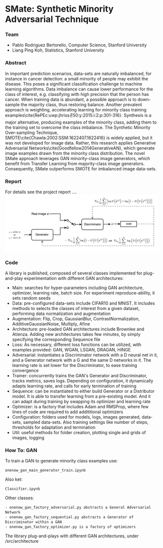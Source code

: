 # SMate: Synthetic Minority Adversarial Technique

### Team
- Pablo Rodriguez Bertorello, Computer Science, Stanford University
- Liang Ping Koh, Statistics, Stanford University

### Abstract
In important prediction scenarios, data-sets are naturally imbalanced, for instance in cancer detection: a small minority of people may exhibit the disease. This poses a significant classification challenge to machine learning algorithms. Data imbalance can cause lower performance for the class of interest, e.g. classifying with high precision that the person has cancer. When training data is abundant, a possible approach is to down-sample the majority class, thus restoring balance.  Another prevalent approach is weighting, accelerating learning for minority class training examples\cite{RePEc:uwp:jhriss:v:50:y:2015:i:2:p:301-316}. Synthesis is a major alternative, producing examples of the minority class, adding them to the training set to overcome the class imbalance. The Synthetic Minority Over-sampling Technique, SMOTE\cite{Chawla:2002:SSM:1622407.1622416} is widely applied, but it was not developed for image data. Rather, this research applies Generative Adversarial Networks\cite{Goodfellow2014GenerativeAN}, which generate image examples drawn from the minority class distribution. The novel SMate approach leverages GAN minority-class image generators, which benefit from Transfer Learning from majority-class image generators. Consequently, SMate outperforms SMOTE for imbalanced image data-sets.

### Report
For details see the project report ....
![picture](img/gan-loss.png)

### Code
A library is published, composed of several classes implemented for plug-and-play experimentation with different GAN architectures:
- Main: searches for hyper-parameters including GAN architecture, optimizer, learning rate, batch size.  For experiment reproduce-ability, it sets random seeds 
- Data: pre-configured data-sets include CIFAR10 and MNIST. It includes methods to selects the classes of interest from a given dataset, performing data normalization and augmentation
- Augmentation: Flip, Crop, GaussianBlur, ContrastNormalization, AdditiveGaussianNoise, Multiply, Afine
- Architecture: pre-loaded GAN architectures include Brownlee and Atienza. Adding new architectures takes few minutes, by simply specifying the corresponding Sequence file 
- Loss: As necessary, different loss functions can be utilized, with examples provided: GAN, WGAN, LSGAN, DRAGAN, HINGE
- Adversarial: instantiates a Discriminator network with a D neural net in it, and a Generator network with a G and the same D networks in it. The learning rate is set lower for the Discriminator, to ease training convergence
- Trainer: concurrently trains the GAN's Generator and Discriminator, tracks metrics, saves logs.  Depending on configuration, it dynamically adapts learning rate, and calls for early termination of training 
- Sequence: can be instantiated to either build Generator or a Distributor model.  It is able to transfer learning  from a pre-existing model. And it can adapt during training by swapping its optimizer and learning rate 
- Optimizer: is a factory that includes Adam and RMSProp, where few lines of code are required to add addititional optimizers 
- Configuration: folders used for models, logs, images generated, data-sets, sampled data-sets. Also training settings like number of steps, thresholds for adaptation and termination
- Util: useful methods for folder creation, plotting single and grids of images, logging 


### How To: GAN

To train a GAN to generate minority class examples use:
```
onenow_gan_main_generator_train.ipynb

```

Also ket:
```
Classifier.ipynb
```


Other classes:
```
- onenow_gan_factory_adversarial.py abstracts a General Adversarial Network
- onenow_gan_factory_sequential.py abstracts a Generator of Discriminator within a GAN
- onenow_gan_factory_optimizer.py is a factory of optimizers
```

The library plug-and-plays with different GAN architectures, under /src/architecture

